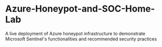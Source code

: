 # Azure-Honeypot-and-SOC-Home-Lab
A live deployment of Azure honeypot infrastructure to demonstrate Microsoft Sentinel's functionalities and recommended security practices 
